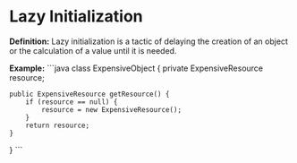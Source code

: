 # Lazy Initialization
**Definition:** Lazy initialization is a tactic of delaying the creation of an object or the calculation of a value until it is needed.

**Example:**
\`\`\`java
class ExpensiveObject {
    private ExpensiveResource resource;

    public ExpensiveResource getResource() {
        if (resource == null) {
            resource = new ExpensiveResource();
        }
        return resource;
    }
}
\`\`\`

